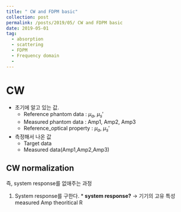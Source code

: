 ```yaml
---
title: " CW and FDPM basic"
collection: post
permalink: /posts/2019/05/ CW and FDPM basic
date: 2019-05-01
tag:
  - absorption
  - scattering
  - FDPM
  - Frequency domain
  - 
---
```

# CW
- 초기에 알고 있는 값.
	- Reference phantom data : $\mu_a$, $\mu_s'$
	- Measured phantom data : Amp1, Amp2, Amp3
	- Reference_optical property : $\mu_a$, $\mu_s'$
- 측정해서 나온 값
	- Target data
	- Measured data(Amp1,Amp2,Amp3)

## CW normalization 
즉, system response를 없애주는 과정
1. System response를 구한다.
\* **system response?** -> 기기의 고유 특성
 measured Amp
 theoritical R 


<!--stackedit_data:
eyJoaXN0b3J5IjpbMTM3Nzg1ODQ3MCwyOTUzMDA3NjcsMTczNT
EzOTU4MCwtOTQ4MjE5ODRdfQ==
-->